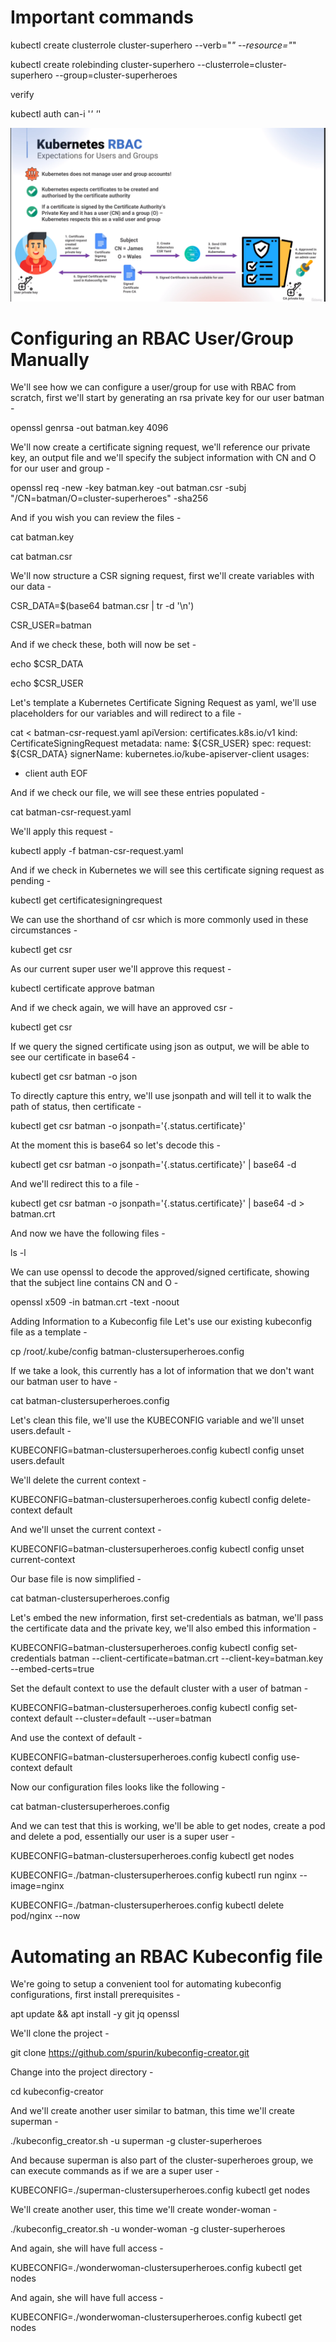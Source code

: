 # Important commands

kubectl create clusterrole cluster-superhero --verb="*" --resource="*"

kubectl create rolebinding cluster-superhero --clusterrole=cluster-superhero --group=cluster-superheroes


verify

kubectl auth can-i '*' '*'


![K8S RBAC](image.png)

# Configuring an RBAC User/Group Manually

We'll see how we can configure a user/group for use with RBAC from scratch, first we'll start by generating an rsa private key for our user batman -

openssl genrsa -out batman.key 4096

We'll now create a certificate signing request, we'll reference our private key, an output file and we'll specify the subject information with CN and O for our user and group -

openssl req -new -key batman.key -out batman.csr -subj "/CN=batman/O=cluster-superheroes" -sha256

And if you wish you can review the files -

cat batman.key

cat batman.csr

We'll now structure a CSR signing request, first we'll create variables with our data -

CSR_DATA=$(base64 batman.csr | tr -d '\n')

CSR_USER=batman

And if we check these, both will now be set -

echo $CSR_DATA

echo $CSR_USER

Let's template a Kubernetes Certificate Signing Request as yaml, we'll use placeholders for our variables and will redirect to a file -

cat <<EOF > batman-csr-request.yaml
apiVersion: certificates.k8s.io/v1
kind: CertificateSigningRequest
metadata:
  name: ${CSR_USER}
spec:
  request: ${CSR_DATA}
  signerName: kubernetes.io/kube-apiserver-client
  usages:
  - client auth
EOF

And if we check our file, we will see these entries populated -

cat batman-csr-request.yaml

We'll apply this request -

kubectl apply -f batman-csr-request.yaml

And if we check in Kubernetes we will see this certificate signing request as pending -

kubectl get certificatesigningrequest

We can use the shorthand of csr which is more commonly used in these circumstances -

kubectl get csr

As our current super user we'll approve this request -

kubectl certificate approve batman

And if we check again, we will have an approved csr -

kubectl get csr

If we query the signed certificate using json as output, we will be able to see our certificate in base64 -

kubectl get csr batman -o json

To directly capture this entry, we'll use jsonpath and will tell it to walk the path of status, then certificate -

kubectl get csr batman -o jsonpath='{.status.certificate}'

At the moment this is base64 so let's decode this -

kubectl get csr batman -o jsonpath='{.status.certificate}' | base64 -d

And we'll redirect this to a file -

kubectl get csr batman -o jsonpath='{.status.certificate}' | base64 -d > batman.crt

And now we have the following files -

ls -l

We can use openssl to decode the approved/signed certificate, showing that the subject line contains CN and O -

openssl x509 -in batman.crt -text -noout

Adding Information to a Kubeconfig file
Let's use our existing kubeconfig file as a template -

cp /root/.kube/config batman-clustersuperheroes.config

If we take a look, this currently has a lot of information that we don't want our batman user to have -

cat batman-clustersuperheroes.config

Let's clean this file, we'll use the KUBECONFIG variable and we'll unset users.default -

KUBECONFIG=batman-clustersuperheroes.config kubectl config unset users.default

We'll delete the current context -

KUBECONFIG=batman-clustersuperheroes.config kubectl config delete-context default

And we'll unset the current context -

KUBECONFIG=batman-clustersuperheroes.config kubectl config unset current-context

Our base file is now simplified -

cat batman-clustersuperheroes.config

Let's embed the new information, first set-credentials as batman, we'll pass the certificate data and the private key, we'll also embed this information -

KUBECONFIG=batman-clustersuperheroes.config kubectl config set-credentials batman --client-certificate=batman.crt --client-key=batman.key --embed-certs=true

Set the default context to use the default cluster with a user of batman -

KUBECONFIG=batman-clustersuperheroes.config kubectl config set-context default --cluster=default --user=batman

And use the context of default -

KUBECONFIG=batman-clustersuperheroes.config kubectl config use-context default

Now our configuration files looks like the following -

cat batman-clustersuperheroes.config

And we can test that this is working, we'll be able to get nodes, create a pod and delete a pod, essentially our user is a super user -

KUBECONFIG=batman-clustersuperheroes.config kubectl get nodes

KUBECONFIG=./batman-clustersuperheroes.config kubectl run nginx --image=nginx

KUBECONFIG=./batman-clustersuperheroes.config kubectl delete pod/nginx --now


# Automating an RBAC Kubeconfig file
We're going to setup a convenient tool for automating kubeconfig configurations, first install prerequisites -

apt update && apt install -y git jq openssl

We'll clone the project -

git clone https://github.com/spurin/kubeconfig-creator.git

Change into the project directory -

cd kubeconfig-creator

And we'll create another user similar to batman, this time we'll create superman -

./kubeconfig_creator.sh -u superman -g cluster-superheroes

And because superman is also part of the cluster-superheroes group, we can execute commands as if we are a super user -

KUBECONFIG=./superman-clustersuperheroes.config kubectl get nodes

We'll create another user, this time we'll create wonder-woman -

./kubeconfig_creator.sh -u wonder-woman -g cluster-superheroes

And again, she will have full access -

KUBECONFIG=./wonderwoman-clustersuperheroes.config kubectl get nodes

And again, she will have full access -

KUBECONFIG=./wonderwoman-clustersuperheroes.config kubectl get nodes

